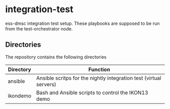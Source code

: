 # integration-test

ess-dmsc integration test setup. These playbooks are supposed to be run from
the test-orchestrator node.


## Directories
The repository contains the following directories

Directory             | Function
-------------         | -------------
ansible               | Ansible scritps for the nightly integration test (virtual servers)
ikondemo              | Bash and Ansible scripts to control the IKON13 demo

